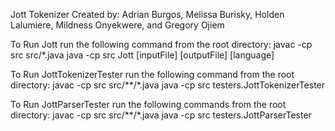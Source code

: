 Jott Tokenizer
Created by: Adrian Burgos, Melissa Burisky, Holden Lalumiere, Mildness Onyekwere, and Gregory Ojiem

To Run Jott
run the following command from the root directory: 
javac -cp src src/*.java
java -cp src Jott [inputFile] [outputFile] [language]

To Run JottTokenizerTester
run the following command from the root directory:
javac -cp src src/**/*.java
java -cp src testers.JottTokenizerTester

To Run JottParserTester
run the following commands from the root directory:
javac -cp src src/**/*.java
java -cp src testers.JottParserTester
